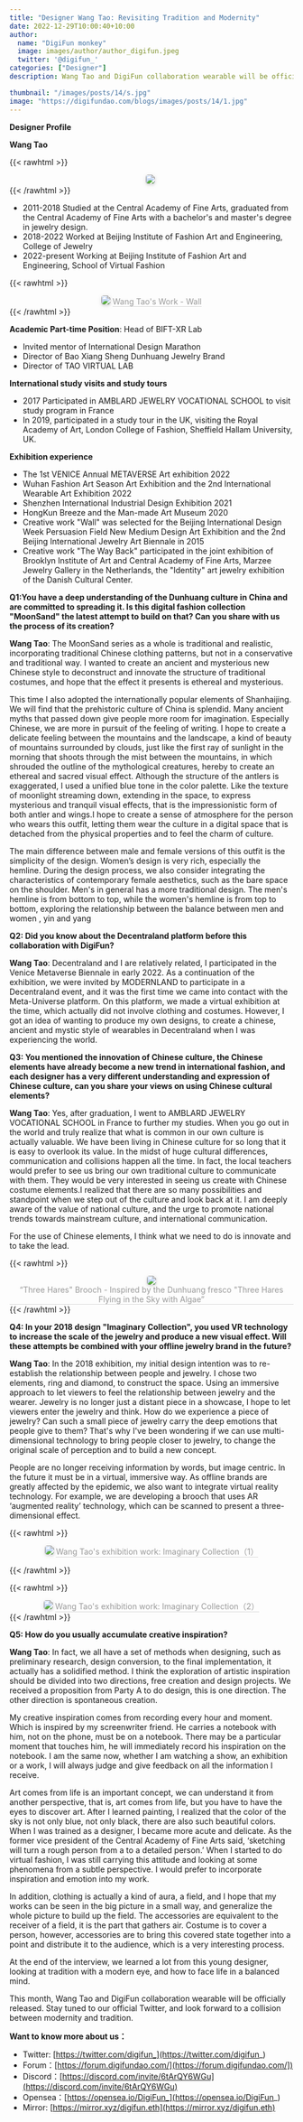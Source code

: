 ```yaml
---
title: "Designer Wang Tao: Revisiting Tradition and Modernity"
date: 2022-12-29T10:00:40+10:00
author:
  name: "DigiFun monkey"
  image: images/author/author_digifun.jpeg
  twitter: '@digifun_'
categories: ["Designer"]
description: Wang Tao and DigiFun collaboration wearable will be officially released. Stay tuned to our official Twitter, and look forward to a collision between modernity and tradition.

thumbnail: "/images/posts/14/s.jpg"
image: "https://digifundao.com/blogs/images/posts/14/1.jpg"
---
```


**Designer Profile**

**Wang Tao**

{{< rawhtml >}}
<center>
    <img 
      style="border-radius: 0.3125em; box-shadow: 0 2px 4px 0 rgba(34,36,38,.12),0 2px 10px 0 rgba(34,36,38,.08);"
      src="https://digifundao.com/blogs/images/posts/14/2.jpg"
    >
    <div 
      style="color:orange; border-bottom: 1px solid #d9d9d9;
      display: inline-block;
      color: #999;"
    >
    </div>
</center>
{{< /rawhtml >}}

- 2011-2018 Studied at the Central Academy of Fine Arts, graduated from the Central Academy of Fine Arts with a bachelor's and master's degree in jewelry design.
- 2018-2022 Worked at Beijing Institute of Fashion Art and Engineering, College of Jewelry
- 2022-present Working at Beijing Institute of Fashion Art and Engineering, School of Virtual Fashion

{{< rawhtml >}}
<center>
    <img 
      style="border-radius: 0.3125em; box-shadow: 0 2px 4px 0 rgba(34,36,38,.12),0 2px 10px 0 rgba(34,36,38,.08);"
      src="https://digifundao.com/blogs/images/posts/14/3.jpg"
    >
    <div 
      style="color:orange; border-bottom: 1px solid #d9d9d9;
      display: inline-block;
      color: #999;"
    >
      Wang Tao's Work - Wall
    </div>
</center>
{{< /rawhtml >}}

**Academic Part-time Position**: Head of BIFT-XR Lab

- Invited mentor of International Design Marathon
- Director of Bao Xiang Sheng Dunhuang Jewelry Brand
- Director of TAO VIRTUAL LAB

**International study visits and study tours**

- 2017 Participated in AMBLARD JEWELRY VOCATIONAL SCHOOL to visit study program in France
- In 2019, participated in a study tour in the UK, visiting the Royal Academy of Art, London College of Fashion,  Sheffield Hallam University, UK.

**Exhibition experience**

- The 1st VENICE Annual METAVERSE Art exhibition 2022
- Wuhan Fashion Art Season Art Exhibition and the 2nd International Wearable Art Exhibition 2022
- Shenzhen International Industrial Design Exhibition 2021
- HongKun Breeze and the Man-made Art Museum 2020
- Creative work "Wall" was selected for the Beijing International Design Week Persuasion Field New Medium Design Art Exhibition and the 2nd Beijing International Jewelry Art Biennale in 2015
- Creative work "The Way Back" participated in the joint exhibition of Brooklyn Institute of Art and Central Academy of Fine Arts,  Marzee Jewelry Gallery in the Netherlands,  the "Identity" art jewelry exhibition of the Danish Cultural Center.

**Q1:You have a deep understanding of the Dunhuang culture in China and are committed to spreading it. Is this digital fashion collection  "MoonSand" the latest attempt to build on that? Can you share with us the process of its creation?**

**Wang Tao**: The MoonSand series as a whole is traditional and realistic, incorporating traditional Chinese clothing patterns, but not in a conservative and traditional way. I wanted to create an ancient and mysterious new Chinese style to deconstruct and innovate the structure of traditional costumes, and hope that the effect it presents is ethereal and mysterious.

This time I also adopted the internationally popular elements of Shanhaijing. We will find that the prehistoric culture of China is splendid. Many ancient myths that passed down give people more room for imagination. Especially Chinese, we are more in pursuit of the feeling of writing. I hope to create a delicate feeling between the mountains and the landscape, a kind of beauty of mountains surrounded by clouds, just like the first ray of sunlight in the morning that shoots through the mist between the mountains, in which shrouded the outline of the mythological creatures, hereby to create an ethereal and sacred visual effect. Although the structure of the antlers is exaggerated, I used a unified blue tone in the color palette. Like the texture of moonlight streaming down, extending in the space, to express mysterious and tranquil visual effects, that is the impressionistic form of both antler and wings.I hope to create a sense of atmosphere for the person who wears this outfit, letting them wear the culture in a digital space that is detached from the physical properties and to feel the charm of culture.

The main difference between male and female versions of this outfit is the simplicity of the design. Women’s design is very rich, especially the hemline. During the design process, we also consider integrating the characteristics of contemporary female aesthetics, such as the bare space on the shoulder. Men's in general has a more traditional design. The men's hemline is from bottom to top, while the women's hemline is from top to bottom, exploring the relationship between the balance between men and women , yin and yang

**Q2: Did you know about the Decentraland platform before this collaboration with DigiFun?**

**Wang Tao**: Decentraland and I are relatively related, I participated in the Venice Metaverse Biennale in early 2022. As a continuation of the exhibition, we were invited by MODERNLAND  to participate in a Decentraland  event, and it was the first time we came into contact with the Meta-Universe platform. On this platform, we made a virtual exhibition at the time, which actually did not involve clothing and costumes. However, I got an idea of wanting to produce my own designs, to create a chinese, ancient and mystic style of wearables in Decentraland when I was experiencing the world.

**Q3: You mentioned the innovation of Chinese culture, the Chinese elements have already become a new trend in international fashion, and each designer has a very different understanding and expression of Chinese culture, can you share your views on using Chinese cultural elements?**

**Wang Tao**: Yes, after graduation, I went to AMBLARD JEWELRY VOCATIONAL SCHOOL in France to further my studies. When you go out in the world and truly realize that what is common in our own culture is actually valuable. We have been living in Chinese culture for so long that it is easy to overlook its value. In the midst of huge cultural differences, communication and collisions happen all the time. In fact, the local teachers would prefer to see us bring our own traditional culture to communicate with them. They would be very interested in seeing us create with Chinese costume elements.I realized that there are so many possibilities and standpoint when we step out of the culture and look back at it. I am deeply aware of the value of national culture, and the urge to promote national trends towards mainstream culture, and international communication.

For the use of Chinese elements, I think what we need to do is innovate and to take the lead.


{{< rawhtml >}}
<center>
    <img 
      style="border-radius: 0.3125em; box-shadow: 0 2px 4px 0 rgba(34,36,38,.12),0 2px 10px 0 rgba(34,36,38,.08);"
      src="https://digifundao.com/blogs/images/posts/14/4.jpg"
    >
    <div 
      style="color:orange; border-bottom: 1px solid #d9d9d9;
      display: inline-block;
      color: #999;"
    >
    “Three Hares" Brooch - Inspired by the Dunhuang fresco "Three Hares Flying in the Sky with Algae”
    </div>
</center>
{{< /rawhtml >}}

**Q4: In your 2018 design  "Imaginary Collection", you used VR technology to increase the scale of the jewelry and produce a new visual effect. Will these attempts be combined with your offline jewelry brand in the future?**

**Wang Tao**: In the 2018 exhibition, my initial design intention was to re-establish the relationship between people and jewelry. I chose two elements, ring and diamond, to construct the space. Using an immersive approach to let viewers to feel the relationship between jewelry and the wearer. Jewelry is no longer just a distant piece in a showcase, I hope to let viewers enter the jewelry and think. How do we experience a piece of jewelry? Can such a small piece of jewelry carry the deep emotions that people give to them? That's why I've been wondering if we can use multi-dimensional technology to bring people closer to jewelry, to change the original scale of perception and to build a new concept.

People are no longer receiving information by words, but image centric. In the future it must be in a virtual, immersive way. As offline brands are greatly affected by the epidemic, we also want to integrate virtual reality technology. For example, we are developing a brooch that uses AR ‘augmented reality’ technology, which can be scanned to present a three-dimensional effect.


{{< rawhtml >}}
<center>
    <img 
      style="border-radius: 0.3125em; box-shadow: 0 2px 4px 0 rgba(34,36,38,.12),0 2px 10px 0 rgba(34,36,38,.08);"
      src="https://digifundao.com/blogs/images/posts/14/5.jpg"
    >
    <div 
      style="color:orange; border-bottom: 1px solid #d9d9d9;
      display: inline-block;
      color: #999;"
    >
    Wang Tao's exhibition work: Imaginary Collection（1）
    </div>
</center>

{{< /rawhtml >}}

{{< rawhtml >}}
<center>
    <img 
      style="border-radius: 0.3125em; box-shadow: 0 2px 4px 0 rgba(34,36,38,.12),0 2px 10px 0 rgba(34,36,38,.08);"
      src="https://digifundao.com/blogs/images/posts/14/6.jpg"
    >
    <div 
      style="color:orange; border-bottom: 1px solid #d9d9d9;
      display: inline-block;
      color: #999;"
    >
    Wang Tao's exhibition work: Imaginary Collection（2）
    </div>
</center>
{{< /rawhtml >}}

**Q5: How do you usually accumulate creative inspiration?**

**Wang Tao**: In fact, we all have a set of methods when designing, such as preliminary research, design conversion, to the final implementation, it actually has a solidified method. I think the exploration of artistic inspiration should be divided into two directions, free creation and design projects. We received a proposition from Party A to do design, this is one direction. The other direction is spontaneous creation.

My creative inspiration comes from recording every hour and moment. Which is inspired by my screenwriter friend. He carries a notebook with him, not on the phone, must be on a notebook. There may be a particular moment that touches him, he will immediately record his inspiration on the notebook. I am the same now, whether I am watching a show, an exhibition or a work, I will always judge and give feedback on all the information I receive.

Art comes from life is an important concept, we can understand it from another perspective, that is, art comes from life, but you have to have the eyes to discover art. After I learned painting, I realized that the color of the sky is not only blue, not only black, there are also such beautiful colors. When I was trained as a designer, I became more acute and delicate. As the former vice president of the Central Academy of Fine Arts said, ‘sketching will turn a rough person from a to a detailed person.’ When I started to do virtual fashion, I was still carrying  this attitude and looking at some phenomena from a subtle perspective. I would prefer to incorporate inspiration and emotion into my work.

In addition, clothing is actually a kind of aura, a field, and I hope that my works can be seen in the big picture in a small way, and generalize the whole picture to build up the field. The accessories are equivalent to the receiver of a field, it is the part that gathers air. Costume is to cover a person, however, accessories are to bring this covered state together into a point and distribute it to the audience, which is a very interesting process.

At the end of the interview, we learned a lot from this young designer, looking at tradition with a modern eye, and how to face life in a balanced mind.

This month, Wang Tao and DigiFun collaboration wearable will be officially released. Stay tuned to our official Twitter, and look forward to a collision between modernity and tradition.

**Want to know more about us：**

- Twitter: [https://twitter.com/digifun_](https://twitter.com/digifun_)
- Forum：[https://forum.digifundao.com/](https://forum.digifundao.com/])
- Discord：[https://discord.com/invite/6tArQY6WGu](https://discord.com/invite/6tArQY6WGu)
- Opensea：[https://opensea.io/DigiFun_](https://opensea.io/DigiFun_)
- Mirror: [https://mirror.xyz/digifun.eth](https://mirror.xyz/digifun.eth)